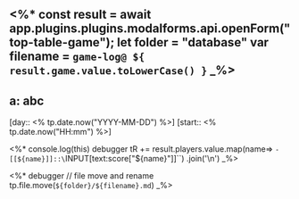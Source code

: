 <%*
 const result = await app.plugins.plugins.modalforms.api.openForm("top-table-game");
 let folder = "database"
 var filename = `game-log@ ${ result.game.value.toLowerCase() }`
 _%>
---
a: abc
---
[day:: <% tp.date.now("YYYY-MM-DD") %>] [start:: <% tp.date.now("HH:mm") %>]

<%*
console.log(this)
debugger
tR += result.players.value.map(name=> `- [[${name}]]::\`INPUT[text:score["${name}"]]\``)
    .join('\n')
_%>


<%*
 debugger
 // file move and rename
 tp.file.move(`${folder}/${filename}.md`)
_%>
